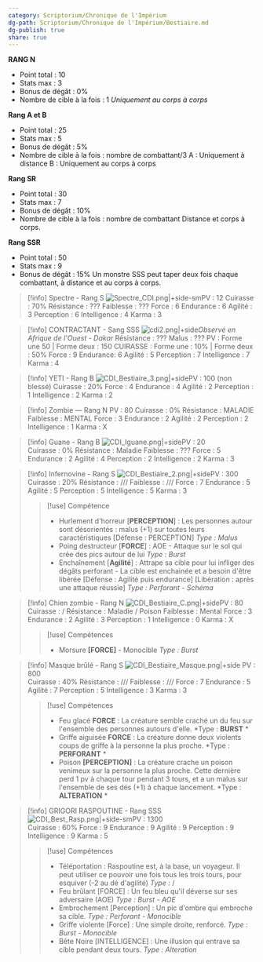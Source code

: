 ```yaml
---
category: Scriptorium/Chronique de l'Impérium
dg-path: Scriptorium/Chronique de l'Impérium/Bestiaire.md
dg-publish: true
share: true
---
```


**RANG N**
- Point total : 10
- Stats max : 3
- Bonus de dégât : 0%
- Nombre de cible à la fois : 1
	*Uniquement au corps à corps*

**Rang A et B**
- Point total : 25
- Stats max : 5
- Bonus de dégât : 5%
- Nombre de cible à la fois : nombre de combattant/3
	A : Uniquement à distance
	B : Uniquement au corps à corps

**Rang SR**
- Point total : 30
- Stats max : 7
- Bonus de dégât : 10%
- Nombre de cible à la fois : nombre de combattant
	Distance et corps à corps.

**Rang SSR**
- Point total : 50
- Stats max : 9
- Bonus de dégât : 15%
	Un monstre SSS peut taper deux fois chaque combattant, à distance et au corps à corps.

> [!info] Spectre - Rang S
> ![Spectre_CDI.png|+side-sm](/img/user/_assets/Spectre_CDI.png)PV : 12
> Cuirasse : 70%
> Résistance : ???
> Faiblesse : ???
> Force : 6
> Endurance : 6
> Agilité : 3
> Perception : 6 
> Intelligence : 4
> Karma : 3

>[!info] CONTRACTANT - Sang SSS
>![cdi2.png|+side](/img/user/_assets/cdi2.png)*Observé en Afrique de l'Ouest - Dakar*
>Résistance : ???
> Malus : ???
> PV : Forme une 50 | Forme deux : 150
> CUIRASSE : Forme une : 10% | Forme deux : 50%
> Force : 9
> Endurance: 6
> Agilité : 5
> Perception : 7
> Intelligence : 7
> Karma : 4

>[!info] YETI - Rang B
>![CDI_Bestiaire_3.png|+side](/img/user/_assets/CDI_Bestiaire_3.png)PV : 100 (non blessé) 
> Cuirasse : 20% 
> Force : 4 
> Endurance : 4 
> Agilité : 2 
> Perception : 1 
> Intelligence : 2 
> Karma : 2

>[!info] Zombie — Rang N
>PV : 80 
> Cuirasse : 0% 
> Résistance : MALADIE 
> Faiblesse : MENTAL 
> Force : 3 
> Endurance : 2 
> Agilité : 2 
> Perception : 2 
> Intelligence : 1 
> Karma : X

>[!info] Guane - Rang B
>![CDI_Iguane.png|+side](/img/user/_assets/CDI_Iguane.png)PV : 20  
> Cuirasse : 0% 
> Résistance : Maladie 
> Faiblesse : ??? 
> Force : 5 
> Endurance : 2 
> Agilité : 4 
> Perception : 2 
> Intelligence : 2 
> Karma : 3

>[!info] Infernovine - Rang S
> ![CDI_Bestiaire_2.png|+side](/img/user/_assets/CDI_Bestiaire_2.png)PV : 300  
> Cuirasse : 20% 
> Résistance : /// Faiblesse : /// 
> Force : 7 
> Endurance : 5 
> Agilité : 5 
> Perception : 5 
> Intelligence : 5 
> Karma : 3 
>> [!use] Compétence
>>- Hurlement d'horreur [**PERCEPTION**] : Les personnes autour sont désorientés : malus (+1) sur toutes leurs caractéristiques [Défense : PERCEPTION] 
>>*Type : Malus* 
>>- Poing destructeur [**FORCE**] : AOE - Attaque sur le sol qui crée des pics autour de lui 
>>*Type : Burst* 
>>- Enchaînement [**Agilité**] : Attrape sa cible pour lui infliger des dégâts perforant - La cible est enchainée et a besoin d'être libérée [Défense : Agilité puis endurance] [Libération : après une attaque réussie] 
>>*Type : Perforant - Schéma*

>[!info] Chien zombie - Rang N
>![CDI_Bestiaire_C.png|+side](/img/user/_assets/CDI_Bestiaire_C.png)PV : 80
>Cuirasse : /
>Résistance : Maladie / Poison
>Faiblesse : Mental
>Force : 3
>Endurance : 2
>Agilité : 3
>Perception : 1
>Intelligence : 0
>Karma : X
>>[!use] Compétences
>>- Morsure **[FORCE]** - Monocible
>>*Type : Burst* 

>[!info] Masque brûlé - Rang S
>![CDI_Bestiaire_Masque.png|+side](/img/user/_assets/CDI_Bestiaire_Masque.png) PV : 800  
> Cuirasse : 40% 
> Résistance : /// 
> Faiblesse : /// 
> Force : 7 
> Endurance : 5 
> Agilité : 7 
> Perception : 5 
> Intelligence : 3 
> Karma : 3
>>[!use] Compétences
>>- Feu glacé **FORCE** : La créature semble craché un du feu sur l'ensemble des personnes autours d'elle. 
>>*Type : **BURST** * 
>>- Griffe aiguisée **FORCE** : La créature donne deux violents coups de griffe à la personne la plus proche. 
>>*Type : **PERFORANT** * 
>>- Poison **[PERCEPTION]** : La créature crache un poison venimeux sur la personne la plus proche. Cette dernière perd 1 pv à chaque tour pendant 3 tours, et a un malus sur l'ensemble de ses dés (+1) à chaque lancement. 
>>*Type : **ALTERATION** *

>[!info] GRIGORI RASPOUTINE - Rang SSS
>![CDI_Best_Rasp.png|+side-sm](/img/user/_assets/CDI_Best_Rasp.png)PV : 1300  
>Cuirasse : 60% 
> Force : 9 
> Endurance : 9 
> Agilité : 9 
> Perception : 9 
> Intelligence : 9 
> Karma : 5
> >[!use] Compétences
> >- Téléportation : Raspoutine est, à la base, un voyageur. Il peut utiliser ce pouvoir une fois tous les trois tours, pour esquiver (-2 au dé d'agilité) 
>>*Type :* / 
>>- Feu brûlant [FORCE] : Un feu bleu qu'il déverse sur ses adversaire (AOE) 
>>*Type : Burst - AOE* 
>>- Embrochement [Perception] : Un pic d'ombre qui embroche sa cible. 
>>*Type : Perforant - Monocible* 
>>- Griffe violente [Force] : Une simple droite, renforcé. 
>>*Type : Burst - Monocible* 
>>- Bête Noire [INTELLIGENCE] : Une illusion qui entrave sa cible pendant deux tours. 
>>*Type : Alteration*